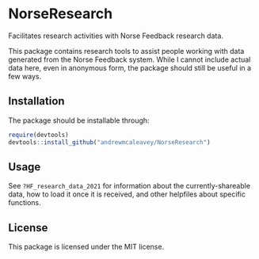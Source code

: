 # NorseResearch
Facilitates research activities with Norse Feedback research data. 

This package contains research tools to assist people working with data generated from the Norse Feedback system. While I cannot include actual data here, even in anonymous form, the package should still be useful in a few ways.

## Installation
The package should be installable through: 

``` r
require(devtools)
devtools::install_github("andrewmcaleavey/NorseResearch")
```

## Usage
See `?HF_research_data_2021` for information about the currently-shareable data, how to load it once it is received, and other helpfiles about specific functions. 

## License

This package is licensed under the MIT license.  
